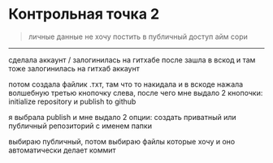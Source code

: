 # Контрольная точка 2

> личные данные не хочу постить в публичный доступ айм сори

------
сделала аккаунт / залогинилась на гитхабе
после зашла в вскод и там тоже залогинилась на гитхаб аккаунт 

потом создала файлик .тхт, там что то накидала и в вскоде нажала волшебную третью кнопочку слева, 
после чего мне выдало 2 кнопочки: initialize repository и publish to github

я выбрала publish и мне выдало 2 опции: создать приватный или публичный репозиторий с 
именем папки

выбираю публичный, потом выбираю файлы которые хочу и оно автоматически делает коммит